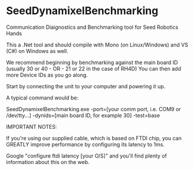 # SeedDynamixelBenchmarking

Communication Diaignostics and Benchmarking tool for Seed Robotics Hands

This a .Net tool and should compile with Mono (on Linux/Windows) and VS (C#) on Windows as well.

We recommend beginning by benchmarking against the main board ID (usually 30 or 40 - OR - 21 or 22 in the case of RH4D)
You can then add more Device IDs as you go along.

Start by connecting the unit to your computer and powering it up.

A typical command would be:

SeedDynamixelBenchmarking.exe -port=[your comm port, i.e. COM9 or /dev/tty...] -dynids=[main board ID, for example 30] -test=base


IMPORTANT NOTES:

If you're using our supplied cable, which is based on FTDI chip, you can GREATLY improve performance by configuring its latency to 1ms.

Google "configure ftdi latency [your O/S]" and you'll find plenty of information about this on the web.



